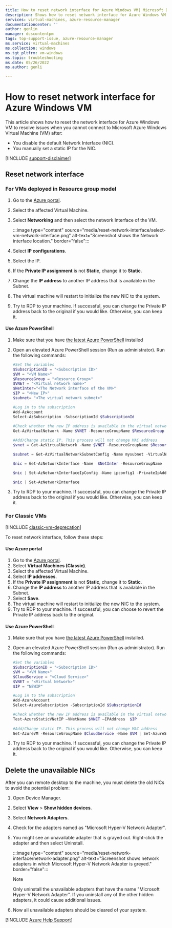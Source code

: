 ```yaml
---
title: How to reset network interface for Azure Windows VM| Microsoft Docs
description: Shows how to reset network interface for Azure Windows VM
services: virtual-machines, azure-resource-manager
documentationcenter: ''
author: genlin
manager: dcscontentpm
tags: top-support-issue, azure-resource-manager
ms.service: virtual-machines
ms.collection: windows
ms.tgt_pltfrm: vm-windows
ms.topic: troubleshooting
ms.date: 05/26/2022
ms.author: genli

---
```

# How to reset network interface for Azure Windows VM

This article shows how to reset the network interface for Azure Windows VM to resolve issues when you cannot connect to Microsoft Azure Windows Virtual Machine (VM) after:

* You disable the default Network Interface (NIC).
* You manually set a static IP for the NIC.

[!INCLUDE [support-disclaimer](../../includes/support-disclaimer.md)]

## Reset network interface

### For VMs deployed in Resource group model

1. Go to the [Azure portal](https://ms.portal.azure.com).
2. Select the affected Virtual Machine.
3. Select **Networking** and then select the network Interface of the VM.

    :::image type="content" source="media/reset-network-interface/select-vm-network-interface.png" alt-text="Screenshot shows the Network interface location." border="false":::

4. Select **IP configurations**.
5. Select the IP.
6. If the **Private IP assignment**  is not  **Static**, change it to **Static**.
7. Change the **IP address** to another IP address that is available in the Subnet.
8. The virtual machine will restart to initialize the new NIC to the system.
9. Try to RDP to your machine. If successful, you can change the Private IP address back to the original if you would like. Otherwise, you can keep it.

#### Use Azure PowerShell

1. Make sure that you have [the latest Azure PowerShell](/powershell/azure/) installed
2. Open an elevated Azure PowerShell session (Run as administrator). Run the following commands:

    ```powershell
    #Set the variables 
    $SubscriptionID = "<Subscription ID>"​
    $VM = "<VM Name>"
    $ResourceGroup = "<Resource Group>"
    $VNET = "<Virtual network name>"
    $NetInter="<The Network interface of the VM>"
    $IP = "<New IP>"
    $subnet= "<The virtual network subnet>"

    #Log in to the subscription​ 
    Add-AzAccount
    Select-AzSubscription -SubscriptionId $SubscriptionId 
        
    #Check whether the new IP address is available in the virtual network.
    Get-AzVirtualNetwork -Name $VNET -ResourceGroupName $ResourceGroup | Test-AzPrivateIPAddressAvailability -IPAddress $IP
    
    #Add/Change static IP. This process will not change MAC address
    $vnet = Get-AzVirtualNetwork -Name $VNET -ResourceGroupName $ResourceGroup

    $subnet = Get-AzVirtualNetworkSubnetConfig -Name mysubnet -VirtualNetwork $vnet

    $nic = Get-AzNetworkInterface -Name  $NetInter -ResourceGroupName  $ResourceGroup

    $nic | Set-AzNetworkInterfaceIpConfig -Name ipconfig1 -PrivateIpAddress $IP -Subnet $subnet -Primary

    $nic | Set-AzNetworkInterface
    ```

3. Try to RDP to your machine. If successful, you can change the Private IP address back to the original if you would like. Otherwise, you can keep it.

### For Classic VMs

[!INCLUDE [classic-vm-deprecation](../../includes/classic-vm-deprecation.md)]

To reset network interface, follow these steps:

#### Use Azure portal

1. Go to the [Azure portal]( https://ms.portal.azure.com).
2. Select **Virtual Machines (Classic)**.
3. Select the affected Virtual Machine.
4. Select **IP addresses**.
5. If the **Private IP assignment**  is not  **Static**, change it to **Static**.
6. Change the **IP address** to another IP address that is available in the Subnet.
7. Select **Save**.
8. The virtual machine will restart to initialize the new NIC to the system.
9. Try to RDP to your machine.  If successful, you can choose to revert the Private IP address back to the original.  

#### Use Azure PowerShell

1. Make sure that you have [the latest Azure PowerShell](/powershell/azure/) installed.
2. Open an elevated Azure PowerShell session (Run as administrator). Run the following commands:

    ```powershell
    #Set the variables 
    $SubscriptionID = "<Subscription ID>"​
    $VM = "<VM Name>"
    $CloudService = "<Cloud Service>"
    $VNET = "<Virtual Network>"
    $IP = "NEWIP"
    
    #Log in to the subscription​ 
    Add-AzureAccount
    Select-AzureSubscription -SubscriptionId $SubscriptionId 
    
    #Check whether the new IP address is available in the virtual network.
    Test-AzureStaticVNetIP –VNetName $VNET –IPAddress  $IP
        
    #Add/Change static IP. This process will not change MAC address
    Get-AzureVM -ResourceGroupName $CloudService -Name $VM | Set-AzureStaticVNetIP -IPAddress $IP |Update-AzureVM
    ```

3. Try to RDP to your machine. If successful, you can change the Private IP address back to the original if you would like. Otherwise, you can keep it.

## Delete the unavailable NICs

After you can remote desktop to the machine, you must delete the old NICs to avoid the potential problem:

1. Open Device Manager.
2. Select **View** > **Show hidden devices**.
3. Select **Network Adapters**.
4. Check for the adapters named as "Microsoft Hyper-V Network Adapter".
5. You might see an unavailable adapter that is grayed out. Right-click the adapter and then select Uninstall.

    :::image type="content" source="media/reset-network-interface/network-adapter.png" alt-text="Screenshot shows network adapters in which Microsoft Hyper-V Network Adapter is greyed." border="false":::

    > [!NOTE]
    > Only uninstall the unavailable adapters that have the name "Microsoft Hyper-V Network Adapter". If you uninstall any of the other hidden adapters, it could cause additional issues.

6. Now all unavailable adapters should be cleared of your system.

[!INCLUDE [Azure Help Support](../../includes/azure-help-support.md)]

